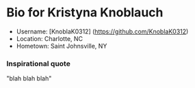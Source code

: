 # Bio for Kristyna Knoblauch

* Username: [KnoblaK0312] (https://github.com/KnoblaK0312)
* Location: Charlotte, NC
* Hometown: Saint Johnsville, NY

### Inspirational quote

"blah blah blah"
